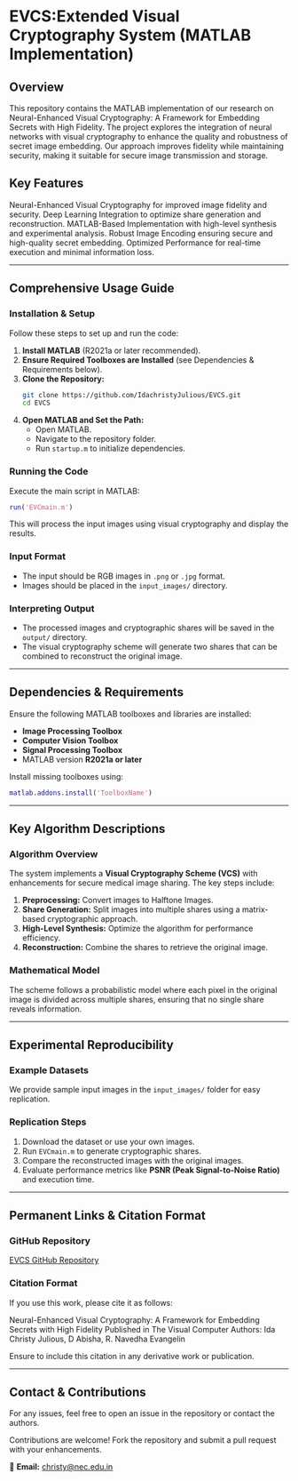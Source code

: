 # EVCS:Extended Visual Cryptography System (MATLAB Implementation)

## Overview
This repository contains the MATLAB implementation of our research on Neural-Enhanced Visual Cryptography: A Framework for Embedding Secrets with High Fidelity. The project explores the integration of neural networks with visual cryptography to enhance the quality and robustness of secret image embedding. Our approach improves fidelity while maintaining security, making it suitable for secure image transmission and storage.

##  Key Features
Neural-Enhanced Visual Cryptography for improved image fidelity and security.
Deep Learning Integration to optimize share generation and reconstruction.
MATLAB-Based Implementation with high-level synthesis and experimental analysis.
Robust Image Encoding ensuring secure and high-quality secret embedding.
Optimized Performance for real-time execution and minimal information loss.

---
##  Comprehensive Usage Guide

### **Installation & Setup**
Follow these steps to set up and run the code:

1. **Install MATLAB** (R2021a or later recommended).
2. **Ensure Required Toolboxes are Installed** (see Dependencies & Requirements below).
3. **Clone the Repository:**
   ```sh
   git clone https://github.com/IdachristyJulious/EVCS.git
   cd EVCS
   ```
4. **Open MATLAB and Set the Path:**
   - Open MATLAB.
   - Navigate to the repository folder.
   - Run `startup.m` to initialize dependencies.

### **Running the Code**
Execute the main script in MATLAB:
```matlab
run('EVCmain.m')
```
This will process the input images using visual cryptography and display the results.

### **Input Format**
- The input should be RGB images in `.png` or `.jpg` format.
- Images should be placed in the `input_images/` directory.

### **Interpreting Output**
- The processed images and cryptographic shares will be saved in the `output/` directory.
- The visual cryptography scheme will generate two shares that can be combined to reconstruct the original image.

---
##  Dependencies & Requirements
Ensure the following MATLAB toolboxes and libraries are installed:

- **Image Processing Toolbox**
- **Computer Vision Toolbox**
- **Signal Processing Toolbox**
- MATLAB version **R2021a or later**

Install missing toolboxes using:
```matlab
matlab.addons.install('ToolboxName')
```

---
## Key Algorithm Descriptions
### **Algorithm Overview**
The system implements a **Visual Cryptography Scheme (VCS)** with enhancements for secure medical image sharing. The key steps include:

1. **Preprocessing:** Convert images to Halftone Images.
2. **Share Generation:** Split images into multiple shares using a matrix-based cryptographic approach.
3. **High-Level Synthesis:** Optimize the algorithm for performance efficiency.
4. **Reconstruction:** Combine the shares to retrieve the original image.

### **Mathematical Model**
The scheme follows a probabilistic model where each pixel in the original image is divided across multiple shares, ensuring that no single share reveals information.

---
##  Experimental Reproducibility
### **Example Datasets**
We provide sample input images in the `input_images/` folder for easy replication.

### **Replication Steps**
1. Download the dataset or use your own images.
2. Run `EVCmain.m` to generate cryptographic shares.
3. Compare the reconstructed images with the original images.
4. Evaluate performance metrics like **PSNR (Peak Signal-to-Noise Ratio)** and execution time.

---
## Permanent Links & Citation Format
### **GitHub Repository**
[EVCS GitHub Repository](https://github.com/IdachristyJulious/EVCS)

### **Citation Format**
If you use this work, please cite it as follows:

Neural-Enhanced Visual Cryptography: A Framework for Embedding Secrets with High Fidelity
Published in The Visual Computer
Authors: Ida Christy Julious, D Abisha, R. Navedha Evangelin

Ensure to include this citation in any derivative work or publication.

---
##  Contact & Contributions
For any issues, feel free to open an issue in the repository or contact the authors.

Contributions are welcome! Fork the repository and submit a pull request with your enhancements.

📧 **Email:** christy@nec.edu.in 
